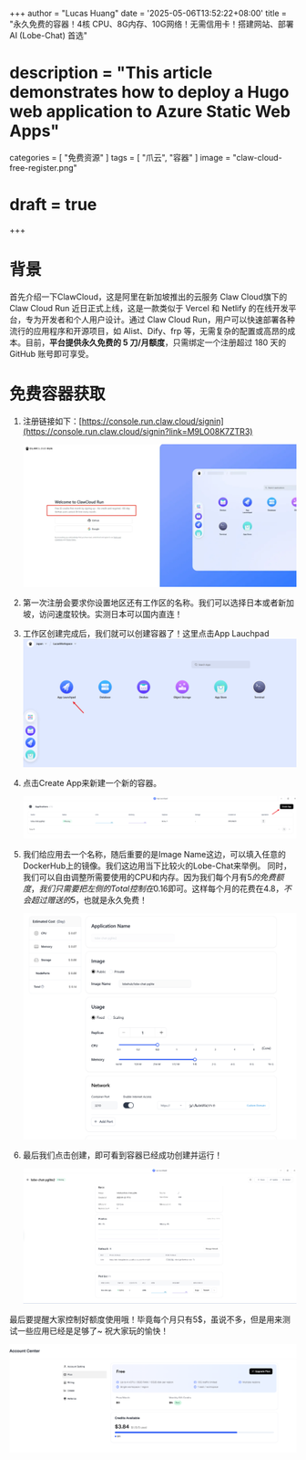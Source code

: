 +++
author = "Lucas Huang"
date = '2025-05-06T13:52:22+08:00'
title = "永久免费的容器！4核 CPU、8G内存、10G网络！无需信用卡！搭建网站、部署AI (Lobe-Chat) 首选"
# description = "This article demonstrates how to deploy a Hugo web application to Azure Static Web Apps"
categories = [
    "免费资源"
]
tags = [
    "爪云",
    "容器"
]
image = "claw-cloud-free-register.png"
# draft = true
+++

# 背景
首先介绍一下ClawCloud，这是阿里在新加坡推出的云服务 Claw Cloud旗下的 Claw Cloud Run 近日正式上线，这是一款类似于 Vercel 和 Netlify 的在线开发平台，专为开发者和个人用户设计。通过 Claw Cloud Run，用户可以快速部署各种流行的应用程序和开源项目，如 Alist、Dify、frp 等，无需复杂的配置或高昂的成本。目前，**平台提供永久免费的 5 刀/月额度**，只需绑定一个注册超过 180 天的 GitHub 账号即可享受。



# 免费容器获取
1. 注册链接如下：[https://console.run.claw.cloud/signin](https://console.run.claw.cloud/signin?link=M9LO08K7ZTR3)

   ![免费注册爪云](claw-cloud-free-register.png)

2. 第一次注册会要求你设置地区还有工作区的名称。我们可以选择日本或者新加坡，访问速度较快。实测日本可以国内直连！

3. 工作区创建完成后，我们就可以创建容器了！这里点击App Lauchpad
   ![日本工作区和App Launchpad](Claw-Cloud-Japan-Workspace-and-App-Launchpad.png)

4. 点击Create App来新建一个新的容器。

   ![Create a New Container](Create-a-New-Container.png)

5. 我们给应用去一个名称，随后重要的是Image Name这边，可以填入任意的DockerHub上的镜像。我们这边用当下比较火的Lobe-Chat来举例。
同时，我们可以自由调整所需要使用的CPU和内存。因为我们每个月有5$的免费额度，我们只需要把左侧的Total控制在0.16$即可。这样每个月的花费在4.8$， 不会超过赠送的5$，也就是永久免费！

   ![免费容器部署配置](Deploy-a-Free-Container.png)

6. 最后我们点击创建，即可看到容器已经成功创建并运行！

   ![容器运行界面](Conatiner-Running-Blade.png)

最后要提醒大家控制好额度使用哦！毕竟每个月只有5$，虽说不多，但是用来测试一些应用已经是足够了~ 祝大家玩的愉快！

![免费额度](free-account-center.png)